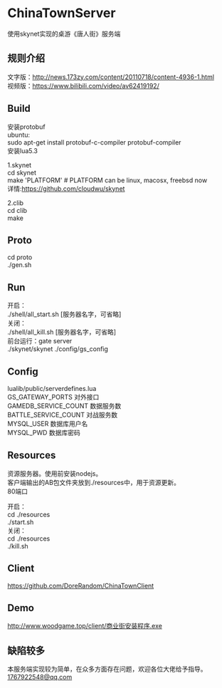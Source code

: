 # ChinaTownServer
使用skynet实现的桌游《唐人街》服务端

## 规则介绍
文字版：http://news.173zy.com/content/20110718/content-4936-1.html<br>
视频版：https://www.bilibili.com/video/av62419192/<br>

## Build
安装protobuf<br>
ubuntu:<br>
sudo apt-get install protobuf-c-compiler protobuf-compiler<br>
安装lua5.3<br>

1.skynet<br>
cd skynet<br>
make 'PLATFORM'  # PLATFORM can be linux, macosx, freebsd now<br>
详情:https://github.com/cloudwu/skynet

2.clib<br>
cd clib<br>
make<br>

## Proto
cd proto<br>
./gen.sh<br>

## Run
开启：<br>
./shell/all_start.sh [服务器名字，可省略]<br>
关闭：<br> 
./shell/all_kill.sh [服务器名字，可省略]<br>
前台运行：gate server<br>
./skynet/skynet ./config/gs_config 

## Config
lualib/public/serverdefines.lua<br>
GS_GATEWAY_PORTS 对外接口<br>
GAMEDB_SERVICE_COUNT 数据服务数<br>
BATTLE_SERVICE_COUNT 对战服务数<br>
MYSQL_USER 数据库用户名<br>
MYSQL_PWD 数据库密码<br>

## Resources
资源服务器。使用前安装nodejs。<br>
客户端输出的AB包文件夹放到./resources中，用于资源更新。<br>
80端口<br>

开启：<br>
cd ./resources<br>
./start.sh<br>
关闭：<br>
cd ./resources<br>
./kill.sh<br>

## Client
https://github.com/DoreRandom/ChinaTownClient

## Demo
http://www.woodgame.top/client/商业街安装程序.exe

## 缺陷较多
本服务端实现较为简单，在众多方面存在问题，欢迎各位大佬给予指导。1767922548@qq.com